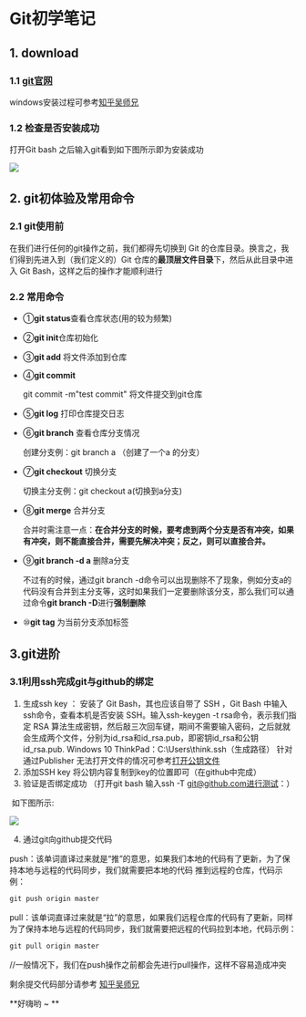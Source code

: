 # Git初学笔记

## 1. download

### 1.1 [git官网](https://git-scm.com/downloads)

windows安装过程可参考[知乎吴师兄](https://www.zhihu.com/question/30119197/answer/1877067450)

### 1.2 检查是否安装成功

打开Git bash 之后输入git看到如下图所示即为安装成功

![](C:\Users\78570\Pictures\git初态.png)

## 2. git初体验及常用命令

### 2.1 git使用前

在我们进行任何的git操作之前，我们都得先切换到 Git 的仓库目录。换言之，我们得到先进入到（我们定义的）Git 仓库的**最顶层文件目录**下，然后从此目录中进入 Git Bash，这样之后的操作才能顺利进行

### 2.2 常用命令

- ①**git status**查看仓库状态(用的较为频繁)

- ②**git init**仓库初始化

- ③**git add** 将文件添加到仓库

- ④**git commit**

  git commit -m"test commit"  将文件提交到git仓库

- ⑤**git log** 打印仓库提交日志

- ⑥**git branch** 查看仓库分支情况

  创建分支例：git branch a （创建了一个a 的分支）

- ⑦**git checkout** 切换分支

  切换主分支例：git checkout a(切换到a分支)

- ⑧**git merge** 合并分支

  合并时需注意一点：**在合并分支的时候，要考虑到两个分支是否有冲突，如果有冲突，则不能直接合并，需要先解决冲突；反之，则可以直接合并。**

- ⑨**git branch -d a** 删除a分支

  不过有的时候，通过git branch -d命令可以出现删除不了现象，例如分支a的代码没有合并到主分支等，这时如果我们一定要删除该分支，那么我们可以通过命令**git branch -D**进行**强制删除**

- ⑩**git tag** 为当前分支添加标签

## 3.git进阶

### 3.1利用ssh完成git与github的绑定

1. 生成ssh key  ： 安装了 Git Bash，其也应该自带了 SSH  ，Git Bash 中输入ssh命令，查看本机是否安装 SSH。输入ssh-keygen -t rsa命令，表示我们指定 RSA 算法生成密钥，然后敲三次回车键，期间不需要输入密码，之后就就会生成两个文件，分别为id_rsa和id_rsa.pub，即密钥id_rsa和公钥id_rsa.pub. Windows 10 ThinkPad：C:\Users\think\.ssh（生成路径）                                                  针对通过Publisher 无法打开文件的情况可参考[打开公钥文件](https://blog.csdn.net/J_____Q/article/details/108866850)
2. 添加SSH key 将公钥内容复制到key的位置即可（在github中完成）
3. 验证是否绑定成功 （打开git bash 输入ssh -T git@github.com进行测试：）

​     如下图所示:

![](C:\Users\78570\Pictures\验证.png)

4. 通过git向github提交代码

​      push：该单词直译过来就是“推”的意思，如果我们本地的代码有了更新，为了保持本地与远程的代码同步，我们就需要把本地的代码           推到远程的仓库，代码示例：

``` java
git push origin master
```

​      pull：该单词直译过来就是“拉”的意思，如果我们远程仓库的代码有了更新，同样为了保持本地与远程的代码同步，我们就需要把远程的代码拉到本地，代码示例：

```java
git pull origin master
```

//一般情况下，我们在push操作之前都会先进行pull操作，这样不容易造成冲突

剩余提交代码部分请参考 [知乎吴师兄](https://www.zhihu.com/question/30119197/answer/1877067450)

**好嗨哟 ~ **

